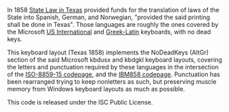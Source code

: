 In 1858 [State Law in Texas](https://texashistory.unt.edu/ark:/67531/metapth6730/m1/1095/) provided funds for the translation of laws of the State into Spanish, German, and Norwegian, "provided the said printing shall be done in Texas". Those languages are roughly the ones covered by the Microsoft [US International](https://kbdlayout.info/kbdusx) and [Greek-Latin](https://kbdlayout.info/kbdgkl) keyboards, with no dead keys. 

This keyboard layout (Texas 1858) implements the NoDeadKeys (AltGr) section of the said Microsoft kbdusx and kbdgkl keyboard layouts, covering the letters and punctuation required by these languages in the intersection of the [ISO-8859-15 codepage](https://en.wikipedia.org/wiki/Latin_9), and the [IBM858 codepage](https://en.wikipedia.org/wiki/CP858). Punctuation has been rearranged trying to keep nonletters as such, but preserving muscle memory from Windows keyboard layouts as much as possible.

This code is released under the ISC Public License.
